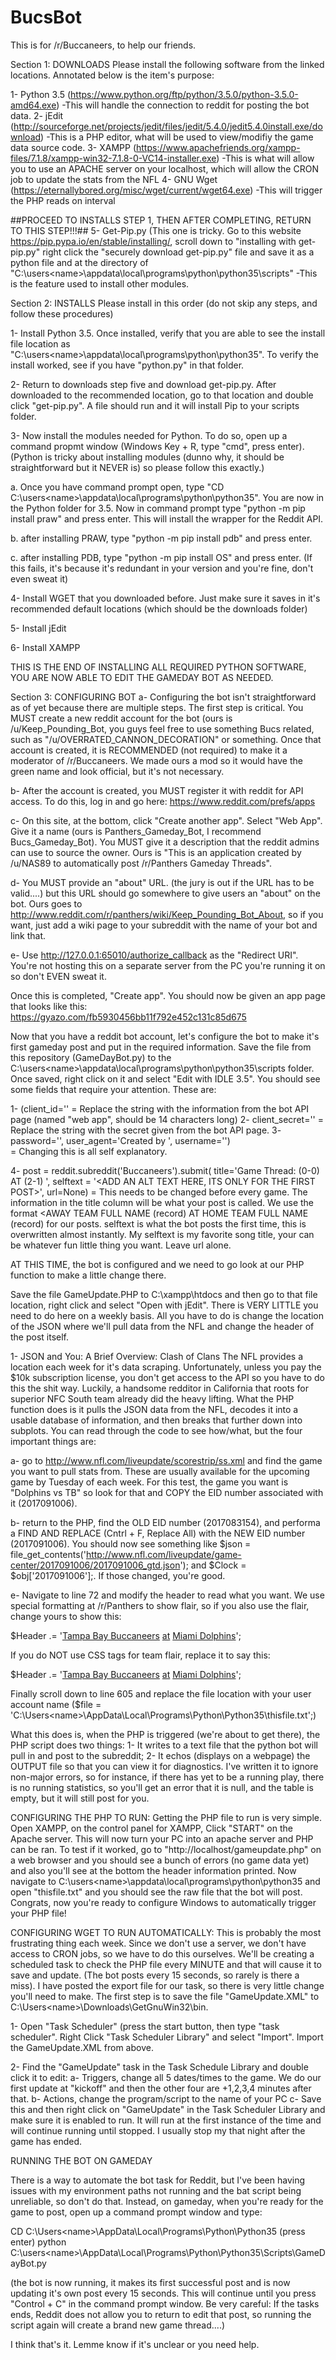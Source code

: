 # BucsBot
This is for /r/Buccaneers, to help our friends.


Section 1: DOWNLOADS
Please install the following software from the linked locations. Annotated below is the item's purpose:

1- Python 3.5 (https://www.python.org/ftp/python/3.5.0/python-3.5.0-amd64.exe)
-This will handle the connection to reddit for posting the bot data.
2- jEdit (http://sourceforge.net/projects/jedit/files/jedit/5.4.0/jedit5.4.0install.exe/download)
-This is a PHP editor, what will be used to view/modifiy the game data source code.
3- XAMPP (https://www.apachefriends.org/xampp-files/7.1.8/xampp-win32-7.1.8-0-VC14-installer.exe)
-This is what will allow you to use an APACHE server on your localhost, which will allow the CRON job to update the stats from the NFL
4- GNU Wget (https://eternallybored.org/misc/wget/current/wget64.exe)
-This will trigger the PHP reads on interval

##PROCEED TO INSTALLS STEP 1, THEN AFTER COMPLETING, RETURN TO THIS STEP!!!##
5- Get-Pip.py (This one is tricky. Go to this website https://pip.pypa.io/en/stable/installing/, scroll down to "installing with get-pip.py" right click the "securely download get-pip.py" file and save it as a python file and at the directory of "C:\users\<name>\appdata\local\programs\python\python35\scripts"
-This is the feature used to install other modules. 


Section 2: INSTALLS
Please install in this order (do not skip any steps, and follow these procedures)

1- Install Python 3.5. Once installed, verify that you are able to see the install file location as "C:\users\<name>\appdata\local\programs\python\python35". To verify the install worked, see if you have "python.py" in that folder.

2- Return to downloads step five and download get-pip.py. After downloaded to the recommended location, go to that location and double click "get-pip.py". A file should run and it will install Pip to your scripts folder.

3- Now install the modules needed for Python. To do so, open up a command propmt window (Windows Key + R, type "cmd", press enter).
(Python is tricky about installing modules (dunno why, it should be straightforward but it NEVER is) so please follow this exactly.)

a. Once you have command prompt open, type "CD C:\users\<name>\appdata\local\programs\python\python35\". You are now in the Python folder for 3.5. Now in command prompt type "python -m pip install praw" and press enter. This will install the wrapper for the Reddit API.

b. after installing PRAW, type "python -m pip install pdb" and press enter.

c. after installing PDB, type "python -m pip install OS" and press enter. (If this fails, it's because it's redundant in your version and you're fine, don't even sweat it)

4- Install WGET that you downloaded before. Just make sure it saves in it's recommended default locations (which should be the downloads folder)

5- Install jEdit

6- Install XAMPP


THIS IS THE END OF INSTALLING ALL REQUIRED PYTHON SOFTWARE, YOU ARE NOW ABLE TO EDIT THE GAMEDAY BOT AS NEEDED.


Section 3: CONFIGURING BOT
a- Configuring the bot isn't straightforward as of yet because there are multiple steps. The first step is critical. You MUST create a new reddit account for the bot (ours is /u/Keep_Pounding_Bot, you guys feel free to use something Bucs related, such as "/u/OVERRATED_CANNON_DECORATION" or something. Once that account is created, it is RECOMMENDED (not required) to make it a moderator of /r/Buccaneers. We made ours a mod so it would have the green name and look official, but it's not necessary. 

b- After the account is created, you MUST register it with reddit for API access. To do this, log in and go here: https://www.reddit.com/prefs/apps

c- On this site, at the bottom, click "Create another app". Select "Web App". Give it a name (ours is Panthers_Gameday_Bot, I recommend Bucs_Gameday_Bot). You MUST give it a description that the reddit admins can use to source the owner. Ours is "This is an application created by /u/NAS89 to automatically post /r/Panthers Gameday Threads".

d- You MUST provide an "about" URL. (the jury is out if the URL has to be valid....) but this URL should go somewhere to give users an "about" on the bot. Ours goes to http://www.reddit.com/r/panthers/wiki/Keep_Pounding_Bot_About, so if you want, just add a wiki page to your subreddit with the name of your bot and link that.

e- Use http://127.0.0.1:65010/authorize_callback as the "Redirect URI". You're not hosting this on a separate server from the PC you're running it on so don't EVEN sweat it.

Once this is completed, "Create app". You should now be given an app page that looks like this: https://gyazo.com/fb5930456bb11f792e452c131c85d675

Now that you have a reddit bot account, let's configure the bot to make it's first gameday post and put in the required information. Save the file from this repository (GameDayBot.py) to the C:\users\<name>\appdata\local\programs\python\python35\scripts folder. Once saved, right click on it and select "Edit with IDLE 3.5". You should see some fields that require your attention. These are:

1- (client_id='<REDDIT CLIENT ID HERE>' = Replace the <REDDIT CLIENT ID HERE> string with the information from the bot API page (named "web app", should be 14 characters long)
2- client_secret='<CLIENT SECRET HERE>' = Replace the <CLIENT SECRET HERE> string with the secret given from the bot API page.
3- password='<ENTER PASSWORD HERE>',
              user_agent='Created by <PLEASE USE THE MAINTAINER USERNAME HERE>',
              username='<ENTER USERNAME HERE>')  
                                                            = Changing this is all self explanatory. 

4- post = reddit.subreddit('Buccaneers').submit(
                title='Game Thread: <TEAM1> (0-0) AT <TEAM2> (2-1) ',
                selftext = '<ADD AN ALT TEXT HERE, ITS ONLY FOR THE FIRST POST>',
                url=None)
                                                            = This needs to be changed before every game. The information in the title column will be what your post is called. We use the format <AWAY TEAM FULL NAME (record) AT HOME TEAM FULL NAME (record) for our posts. selftext is what the bot posts the first time, this is overwritten almost instantly. My selftext is my favorite song title, your can be whatever fun little thing you want. Leave url alone.
                                                            
AT THIS TIME, the bot is configured and we need to go look at our PHP function to make a little change there.


Save the file GameUpdate.PHP to C:\xampp\htdocs and then go to that file location, right click and select "Open with jEdit". There is VERY LITTLE you need to do here on a weekly basis. All you have to do is change the location of the JSON where we'll pull data from the NFL and change the header of the post itself.

1- JSON and You: A Brief Overview: Clash of Clans
The NFL provides a location each week for it's data scraping. Unfortunately, unless you pay the $10k subscription license, you don't get access to the API so you have to do this the shit way. Luckily, a handsome redditor in California that roots for superior NFC South team already did the heavy lifting. What the PHP function does is it pulls the JSON data from the NFL, decodes it into a usable database of information, and then breaks that further down into subplots. You can read through the code to see how/what, but the four important things are:

a- go to http://www.nfl.com/liveupdate/scorestrip/ss.xml and find the game you want to pull stats from. These are usually available for the upcoming game by Tuesday of each week. For this test, the game you want is "Dolphins vs TB" so look for that and COPY the EID number associated with it (2017091006).

b- return to the PHP, find the OLD EID number (2017083154), and performa a FIND AND REPLACE (Cntrl + F, Replace All) with the NEW EID number (2017091006). You should now see something like $json = file_get_contents('http://www.nfl.com/liveupdate/game-center/2017091006/2017091006_gtd.json'); and $Clock = $obj['2017091006'];. If those changed, you're good. 

e- Navigate to line 72 and modify the header to read what you want. We use special formatting at /r/Panthers to show flair, so if you also use the flair, change yours to show this:

$Header .= '[](/TB)[Tampa Bay Buccaneers](/r/Buccaneers) [at](#at) [](/MIA)[Miami Dolphins](/r/Dolphins)';

If you do NOT use CSS tags for team flair, replace it to say this:

$Header .= '[Tampa Bay Buccaneers](/r/Buccaneers) [at](#at) [Miami Dolphins](/r/Dolphins)';

Finally scroll down to line 605 and replace the file location with your user account name ($file = 'C:\Users\<name>\AppData\Local\Programs\Python\Python35\thisfile.txt';)

What this does is, when the PHP is triggered (we're about to get there), the PHP script does two things:
1- It writes to a text file that the python bot will pull in and post to the subreddit;
2- It echos (displays on a webpage) the OUTPUT file so that you can view it for diagnostics. I've written it to ignore non-major errors, so for instance, if there has yet to be a running play, there is no running statistics, so you'll get an error that it is null, and the table is empty, but it will still post for you.


CONFIGURING THE PHP TO RUN:
Getting the PHP file to run is very simple. Open XAMPP, on the control panel for XAMPP, Click "START" on the Apache server. This will now turn your PC into an apache server and PHP can be ran. To test if it worked, go to "http://localhost/gameupdate.php" on a web browser and you should see a bunch of errors (no game data yet) and also you'll see at the bottom the header information printed. Now navigate to C:\users\<name>\appdata\local\programs\python\python35 and open "thisfile.txt" and you should see the raw file that the bot will post. Congrats, now you're ready to configure Windows to automatically trigger your PHP file!


CONFIGURING WGET TO RUN AUTOMATICALLY:
This is probably the most frustrating thing each week. Since we don't use a server, we don't have access to CRON jobs, so we have to do this ourselves. We'll be creating a scheduled task to check the PHP file every MINUTE and that will cause it to save and update. (The bot posts every 15 seconds, so rarely is there a miss). I have posted the export file for our task, so there is very little change you'll need to make. The first step is to save the file "GameUpdate.XML" to C:\Users\<name>\Downloads\GetGnuWin32\bin.

1- Open "Task Scheduler" (press the start button, then type "task scheduler". Right Click "Task Scheduler Library" and select "Import". Import the GameUpdate.XML from above.

2- Find the "GameUpdate" task in the Task Schedule Library and double click it to edit:
a- Triggers, change all 5 dates/times to the game. We do our first update at "kickoff" and then the other four are +1,2,3,4 minutes after that.
b- Actions, change the program/script to the name of your PC
c- Save this and then right click on "GameUpdate" in the Task Scheduler Library and make sure it is enabled to run. It will run at the first instance of the time and will continue running until stopped. I usually stop my that night after the game has ended.


RUNNING THE BOT ON GAMEDAY

There is a way to automate the bot task for Reddit, but I've been having issues with my environment paths not running and the bat script being unreliable, so don't do that. Instead, on gameday, when you're ready for the game to post, open up a command prompt window and type:

CD C:\Users\<name>\AppData\Local\Programs\Python\Python35 (press enter)
python C:\users\<name>\AppData\Local\Programs\Python\Python35\Scripts\GameDayBot.py

(the bot is now running, it makes its first successful post and is now updating it's own post every 15 seconds. This will continue until you press "Control + C" in the command prompt window. Be very careful: If the tasks ends, Reddit does not allow you to return to edit that post, so running the script again will create a brand new game thread....)



I think that's it. Lemme know if it's unclear or you need help.
